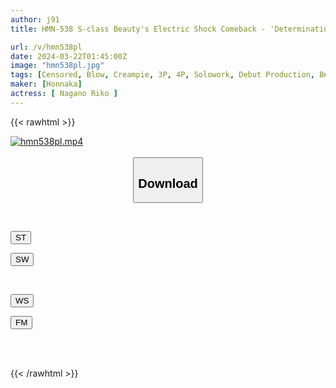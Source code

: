 ```yaml
---
author: j91
title: HMN-538 S-class Beauty's Electric Shock Comeback - 'Determination' Creampie AV Debut With Her Pussy Overflowing With Semen - Riko Nagano

url: /v/hmn538pl
date: 2024-03-22T01:45:00Z
image: "hmn538pl.jpg"
tags: [Censored, Blow, Creampie, 3P, 4P, Solowork, Debut Production, Beautiful Girl	]
maker: [Honnaka]
actress: [ Nagano Riko ]
---
```



{{< rawhtml >}}

<div class="video" data-videoid="pbbARyB4q2uD9y">
    <a href="javascript:;">
        <img src="/v/hmn538pl/hmn538pl.jpg" width="WIDTH" height="HEIGHT" alt="hmn538pl.mp4" loading="lazy">
    </a>
</div>

<script type="text/javascript" src="https://j91.asia/asset/on-demand-st.js"></script>

<br>
  <link rel="stylesheet" href="https://j91.asia/asset/bs5.css">
  
  <center>
  <button class="btn btn-primary" type="button" data-bs-toggle="collapse" data-bs-target=".multi-collapse" aria-expanded="false" aria-controls="multiCollapseExample1 multiCollapseExample2"><h2>Download</h2></button></center>
</p>
<div class="row">
  <div class="col">
    <div class="collapse multi-collapse" id="multiCollapseExample1">
      <div class="card card-body">
	      	      <br>
<div class="buttons">  
<p><a href="https://streamtape.to/v/pbbARyB4q2uD9y" target="_blank"><button class="btn-hover color-3"><i class="fa fa-download"></i> ST</button></a></p>
<p><a href="https://asnwish.com/srqpprklwh4m" target="_blank"><button class="btn-hover color-2"><i class="fa fa-download"></i> SW</button></a></p></div>
    </div>
  </div>
</div>
  <div class="col">
    <div class="collapse multi-collapse" id="multiCollapseExample2">
      <div class="card card-body">
	      <br>
<div class="buttons">
<p><a href="https://wolfstream.tv/omja3nzhfjhq"><button class="btn-hover color-9"><i class="fa fa-download"></i> WS</button></a></p>
<p><a href="https://filemoon.sx/d/mdcmjnf3e7ye"><button class="btn-hover color-8"><i class="fa fa-download"></i> FM</button></a></p></div>
<br><br>
      </div>
    </div>
  </div>
</div>

{{< /rawhtml >}}